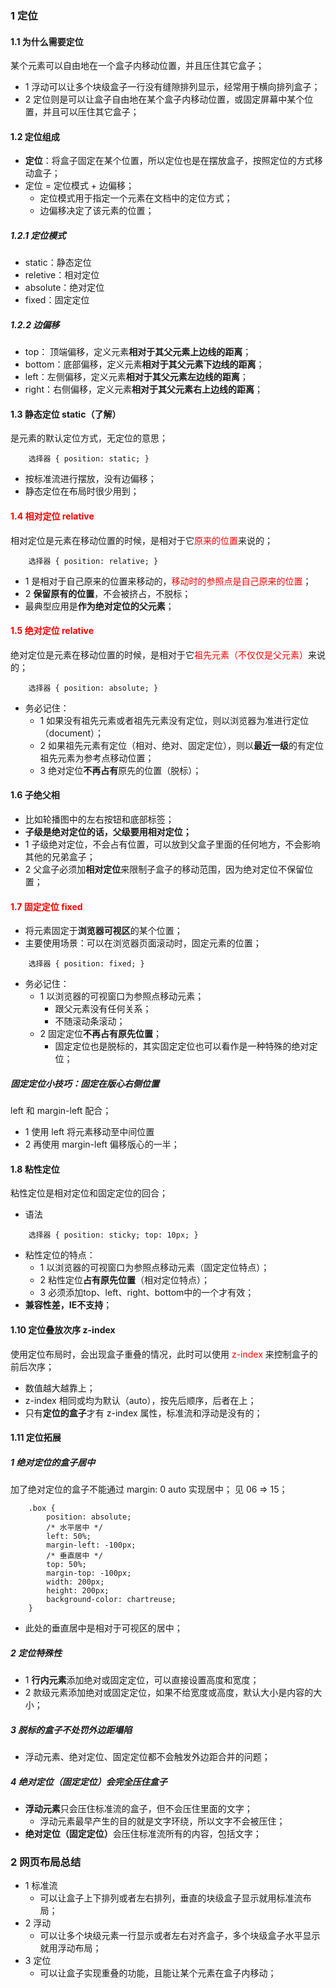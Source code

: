 <!--
 * @Descripttion: 
 * @version: 
 * @Author: 唐帆
 * @Date: 2020-04-12 11:34:09
 * @LastEditors: 唐帆
 * @LastEditTime: 2020-04-13 17:33:35
 -->
### 1 定位
#### 1.1 为什么需要定位
某个元素可以自由地在一个盒子内移动位置，并且压住其它盒子；
- 1 浮动可以让多个块级盒子一行没有缝隙排列显示，经常用于横向排列盒子；
- 2 定位则是可以让盒子自由地在某个盒子内移动位置，或固定屏幕中某个位置，并且可以压住其它盒子；

#### 1.2 定位组成
- <strong>定位</strong>：将盒子固定在某个位置，所以定位也是在摆放盒子，按照定位的方式移动盒子；
- 定位 = 定位模式 + 边偏移；
    - 定位模式用于指定一个元素在文档中的定位方式；
    - 边偏移决定了该元素的位置；

##### 1.2.1 定位模式
- static：静态定位
- reletive：相对定位
- absolute：绝对定位
- fixed：固定定位

##### 1.2.2 边偏移
- top： 顶端偏移，定义元素<strong>相对于其父元素上边线的距离</strong>；
- bottom：底部偏移，定义元素<strong>相对于其父元素下边线的距离</strong>；
- left：左侧偏移，定义元素<strong>相对于其父元素左边线的距离</strong>；
- right：右侧偏移，定义元素<strong>相对于其父元素右上边线的距离</strong>；

#### 1.3 静态定位 static（了解）
是元素的默认定位方式，无定位的意思；
```
    选择器 { position: static; }
```
- 按标准流进行摆放，没有边偏移；
- 静态定位在布局时很少用到；

#### <font color=red>1.4 相对定位 relative</font>
相对定位是元素在移动位置的时候，是相对于它<font color=red>原来的位置</font>来说的；
```
    选择器 { position: relative; }
```
- 1 是相对于自己原来的位置来移动的，<font color=red>移动时的参照点是自己原来的位置</font>；
- 2 <strong>保留原有的位置</strong>，不会被挤占，不脱标；
- 最典型应用是<strong>作为绝对定位的父元素</strong>；

#### <font color=red>1.5 绝对定位 relative</font>
绝对定位是元素在移动位置的时候，是相对于它<font color=red>祖先元素（不仅仅是父元素）</font>来说的；
```
    选择器 { position: absolute; }
```
- 务必记住：
    - 1 如果没有祖先元素或者祖先元素没有定位，则以浏览器为准进行定位（document）；
    - 2 如果祖先元素有定位（相对、绝对、固定定位），则以<strong>最近一级</strong>的有定位祖先元素为参考点移动位置；
    - 3 绝对定位<strong>不再占有</strong>原先的位置（脱标）；

#### 1.6 子绝父相
- 比如轮播图中的左右按钮和底部标签；
- <strong>子级是绝对定位的话，父级要用相对定位；</strong>
- 1 子级绝对定位，不会占有位置，可以放到父盒子里面的任何地方，不会影响其他的兄弟盒子；
- 2 父盒子必须加<strong>相对定位</strong>来限制子盒子的移动范围，因为绝对定位不保留位置；

#### <font color=red>1.7 固定定位 fixed</font>
- 将元素固定于<strong>浏览器可视区</strong>的某个位置；
- 主要使用场景：可以在浏览器页面滚动时，固定元素的位置；
```
    选择器 { position: fixed; }
```
- 务必记住：
    - 1 以浏览器的可视窗口为参照点移动元素；
        - 跟父元素没有任何关系；
        - 不随滚动条滚动；
    - 2 固定定位<strong>不再占有原先位置</strong>；
        - 固定定位也是脱标的，其实固定定位也可以看作是一种特殊的绝对定位；
>
##### 固定定位小技巧：固定在版心右侧位置
left 和 margin-left 配合；
- 1 使用 left 将元素移动至中间位置
- 2 再使用 margin-left 偏移版心的一半；

#### 1.8 粘性定位
粘性定位是相对定位和固定定位的回合；
- 语法
```
    选择器 { position: sticky; top: 10px; }
```
- 粘性定位的特点：
    - 1 以浏览器的可视窗口为参照点移动元素（固定定位特点）；
    - 2 粘性定位<strong>占有原先位置</strong>（相对定位特点）；
    - 3 必须添加top、left、right、bottom中的一个才有效；
- <strong>兼容性差，IE不支持</strong>；


#### 1.10 定位叠放次序 z-index
使用定位布局时，会出现盒子重叠的情况，此时可以使用 <font color=red>z-index</font> 来控制盒子的前后次序；
- 数值越大越靠上；
- z-index 相同或均为默认（auto），按先后顺序，后者在上；
- 只有<strong>定位的盒子</strong>才有 z-index 属性，标准流和浮动是没有的；

#### 1.11 定位拓展
##### 1 绝对定位的盒子居中
加了绝对定位的盒子不能通过 margin: 0 auto 实现居中；
见 06 => 15；
```
    .box {
        position: absolute;
        /* 水平居中 */
        left: 50%;
        margin-left: -100px;
        /* 垂直居中 */
        top: 50%;
        margin-top: -100px;
        width: 200px;
        height: 200px;
        background-color: chartreuse;
    }
```
- 此处的垂直居中是相对于可视区的居中；


##### 2 定位特殊性
- 1 <strong>行内元素</strong>添加绝对或固定定位，可以直接设置高度和宽度；
- 2 款级元素添加绝对或固定定位，如果不给宽度或高度，默认大小是内容的大小；

##### 3 脱标的盒子不处罚外边距塌陷
- 浮动元素、绝对定位、固定定位都不会触发外边距合并的问题；

##### 4 绝对定位（固定定位）会完全压住盒子
- <strong>浮动元素</strong>只会压住标准流的盒子，但不会压住里面的文字；
    - 浮动元素最早产生的目的就是文字环绕，所以文字不会被压住；
- <strong>绝对定位（固定定位）</strong>会压住标准流所有的内容，包括文字；


### 2 网页布局总结
- 1 标准流
    - 可以让盒子上下排列或者左右排列，垂直的块级盒子显示就用标准流布局；
- 2 浮动
    - 可以让多个块级元素一行显示或者左右对齐盒子，多个块级盒子水平显示就用浮动布局；
- 3 定位
    - 可以让盒子实现重叠的功能，且能让某个元素在盒子内移动；


